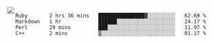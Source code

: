 

<a href="https://github.com/anuraghazra/github-readme-stats">
  <img align="left" src="https://github-readme-stats.vercel.app/api?username=kfly8&count_private=true&show_icons=true&theme=calm" />
</a>


<!--START_SECTION:waka-->
```text
Ruby       2 hrs 36 mins   ███████████████▓░░░░░░░░░   62.69 % 
Markdown   1 hr            ██████░░░░░░░░░░░░░░░░░░░   24.17 % 
Perl       29 mins         ███░░░░░░░░░░░░░░░░░░░░░░   11.97 % 
C++        2 mins          ▒░░░░░░░░░░░░░░░░░░░░░░░░   01.17 % 
```
<!--END_SECTION:waka-->
